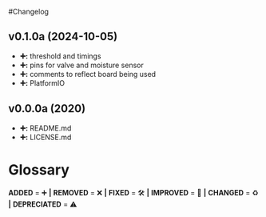 #Changelog

## v0.1.0a (2024-10-05)
- **➕:** threshold and timings
- **➕:** pins for valve and moisture sensor
- **➕:** comments to reflect board being used
- **➕:** PlatformIO

## v0.0.0a (2020)
- **➕:** README.md
- **➕:** LICENSE.md

# Glossary
**ADDED** = ➕ **|**
**REMOVED** = ❌ **|**
**FIXED** = 🛠️ **|**
**IMPROVED** = 🚀 **|**
**CHANGED** = ♻️ **|**
**DEPRECIATED** = ⚠️